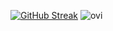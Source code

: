 [![GitHub Streak](https://github-readme-streak-stats.herokuapp.com/?user=cogwizzle&theme=merko)](https://git.io/streak-stats)
<img src="https://github-readme-stats.vercel.app/api/top-langs?username=madushadhanushka&show_icons=true&locale=en&layout=compact&theme=chartreuse-dark" alt="ovi" />
